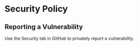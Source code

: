 # Security Policy

## Reporting a Vulnerability

Use the Security tab in GitHub to privately report a vulnerability.
